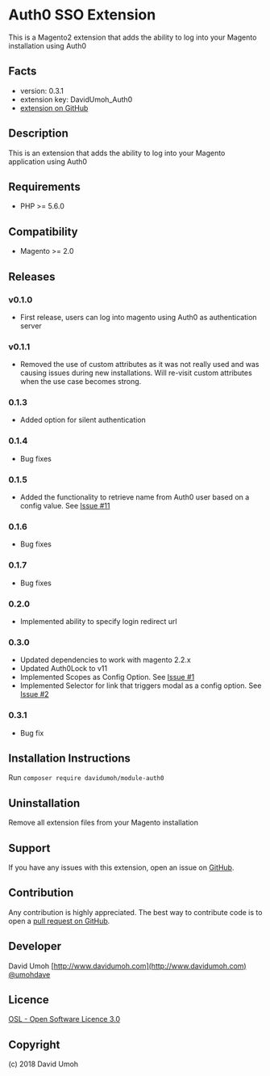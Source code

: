 Auth0 SSO Extension
===================
This is a Magento2 extension that adds the ability to log into your Magento installation using Auth0

Facts
-----
- version: 0.3.1
- extension key: DavidUmoh_Auth0
- [extension on GitHub](https://github.com/phronesis/Auth0)


Description
-----------
This is an extension that adds the ability to log into your Magento application using Auth0

Requirements
------------
- PHP >= 5.6.0


Compatibility
-------------
- Magento >= 2.0

## Releases

### v0.1.0
 - First release, users can log into magento using Auth0 as authentication server
### v0.1.1
  - Removed the use of custom attributes as it was not really used and was causing issues during new installations. Will re-visit custom attributes when the use case becomes strong.
### 0.1.3
 - Added option for silent authentication

### 0.1.4
 - Bug fixes
### 0.1.5
 - Added the functionality to retrieve name from Auth0 user based on a config value. See [Issue #11](https://github.com/phronesis/Auth0/issues/11)
### 0.1.6
 - Bug fixes
### 0.1.7
 - Bug fixes

### 0.2.0
 - Implemented ability to specify login redirect url

### 0.3.0
 - Updated dependencies to work with magento 2.2.x 
 - Updated Auth0Lock to v11
 - Implemented Scopes as Config Option. See [Issue #1](https://github.com/phronesis/Auth0/issues/1)
 - Implemented Selector for link that triggers modal as a config option. See [Issue #2](https://github.com/phronesis/Auth0/issues/2)

### 0.3.1
 - Bug fix

Installation Instructions
-------------------------

Run `composer require davidumoh/module-auth0`

Uninstallation
--------------
Remove all extension files from your Magento installation


Support
-------
If you have any issues with this extension, open an issue on [GitHub](https://github.com/phronesis/Auth0/issues).

Contribution
------------
Any contribution is highly appreciated. The best way to contribute code is to open a [pull request on GitHub](https://help.github.com/articles/using-pull-requests).

Developer
---------
David Umoh
[http://www.davidumoh.com](http://www.davidumoh.com)
[@umohdave](https://twitter.com/@umohdave)

Licence
-------
[OSL - Open Software Licence 3.0](http://opensource.org/licenses/osl-3.0.php)

Copyright
---------
(c) 2018 David Umoh

